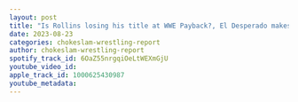 ```yaml
---
layout: post
title: "Is Rollins losing his title at WWE Payback?, El Desperado makes Meltzer look like a fool? "
date: 2023-08-23
categories: chokeslam-wrestling-report
author: chokeslam-wrestling-report
spotify_track_id: 6OaZ55nrgqiOeLtWEXmGjU
youtube_video_id: 
apple_track_id: 1000625430987
youtube_metadata: 
---
```

